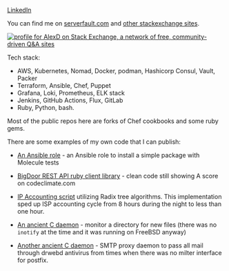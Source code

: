 [LinkedIn](https://www.linkedin.com/in/alekseydemidov/)

You can find me on [serverfault.com](https://serverfault.com/users/23022/alexd) and [other stackexchange  sites](https://stackexchange.com/users/34093/alexd).

[![profile for AlexD on Stack Exchange, a network of free, community-driven Q&A sites](https://stackexchange.com/users/flair/34093.png)](https://stackexchange.com/users/34093)


Tech stack:

- AWS, Kubernetes, Nomad, Docker, podman, Hashicorp Consul, Vault, Packer
- Terraform, Ansible, Chef, Puppet
- Grafana, Loki, Prometheus, ELK stack
- Jenkins, GitHub Actions, Flux, GitLab
- Ruby, Python, bash.

Most of the public repos here are forks of Chef cookbooks and some ruby gems.

There are some examples of my own code that I can publish:

* [An Ansible role](https://github.com/AlexeyDemidov/lamp-ansible-role) - an Ansible role to install a simple package with Molecule tests

* [BigDoor REST API ruby client library](https://github.com/AlexeyDemidov/bigdoorkit-ruby) - clean code still showing A score on codeclimate.com

* [IP Accounting script](https://gist.github.com/AlexeyDemidov/1064420) utilizing Radix tree algorithms. This implementation sped up ISP accounting cycle from 8 hours during the night to less than one hour.

* [An ancient C daemon](https://github.com/AlexeyDemidov/fidod) - monitor a directory for new files (there was no `inotify` at the time and it was running on FreeBSD anyway)
* [Another ancient C daemon](https://github.com/AlexeyDemidov/avsmtpd) - SMTP proxy daemon to pass all mail through drwebd antivirus from times when there was no milter interface for postfix.
